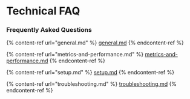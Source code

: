 # Technical FAQ

### Frequently Asked Questions

{% content-ref url="general.md" %}
[general.md](general.md)
{% endcontent-ref %}

{% content-ref url="metrics-and-performance.md" %}
[metrics-and-performance.md](metrics-and-performance.md)
{% endcontent-ref %}

{% content-ref url="setup.md" %}
[setup.md](setup.md)
{% endcontent-ref %}

{% content-ref url="troubleshooting.md" %}
[troubleshooting.md](troubleshooting.md)
{% endcontent-ref %}
